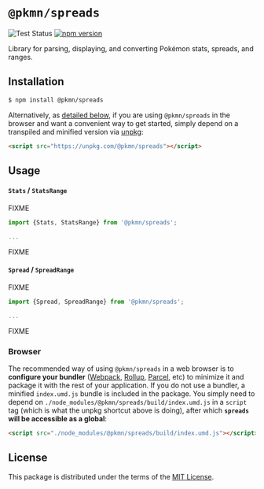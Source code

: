 # `@pkmn/spreads`

![Test Status](https://github.com/pkmn/EPOke/workflows/Tests/badge.svg)
[![npm version](https://img.shields.io/npm/v/@pkmn/spreads.svg)](https://www.npmjs.com/package/@pkmn/spreads)

Library for parsing, displaying, and converting Pokémon stats, spreads, and ranges.

## Installation

```sh
$ npm install @pkmn/spreads
```

Alternatively, as [detailed below](#browser), if you are using `@pkmn/spreads` in the browser and want a convenient way to get started, simply depend on a transpiled and minified version via
[unpkg](https://unpkg.com/):

```html
<script src="https://unpkg.com/@pkmn/spreads"></script>
```

## Usage

#### `Stats` / `StatsRange`

FIXME

```ts
import {Stats, StatsRange} from '@pkmn/spreads';

...
```

FIXME

#### `Spread` / `SpreadRange`

FIXME

```ts
import {Spread, SpreadRange} from '@pkmn/spreads';

...
```

FIXME

### Browser

The recommended way of using `@pkmn/spreads` in a web browser is to **configure your bundler**
([Webpack](https://webpack.js.org/), [Rollup](https://rollupjs.org/),
[Parcel](https://parceljs.org/), etc) to minimize it and package it with the rest of your
application. If you do not use a bundler, a minified `index.umd.js` bundle is included in the
package. You simply need to depend on `./node_modules/@pkmn/spreads/build/index.umd.js` in a
`script` tag (which is what the unpkg shortcut above is doing), after which **`spreads` will be
accessible as a global**:

```html
<script src="./node_modules/@pkmn/spreads/build/index.umd.js"></script>
```

## License

This package is distributed under the terms of the [MIT License](LICENSE).